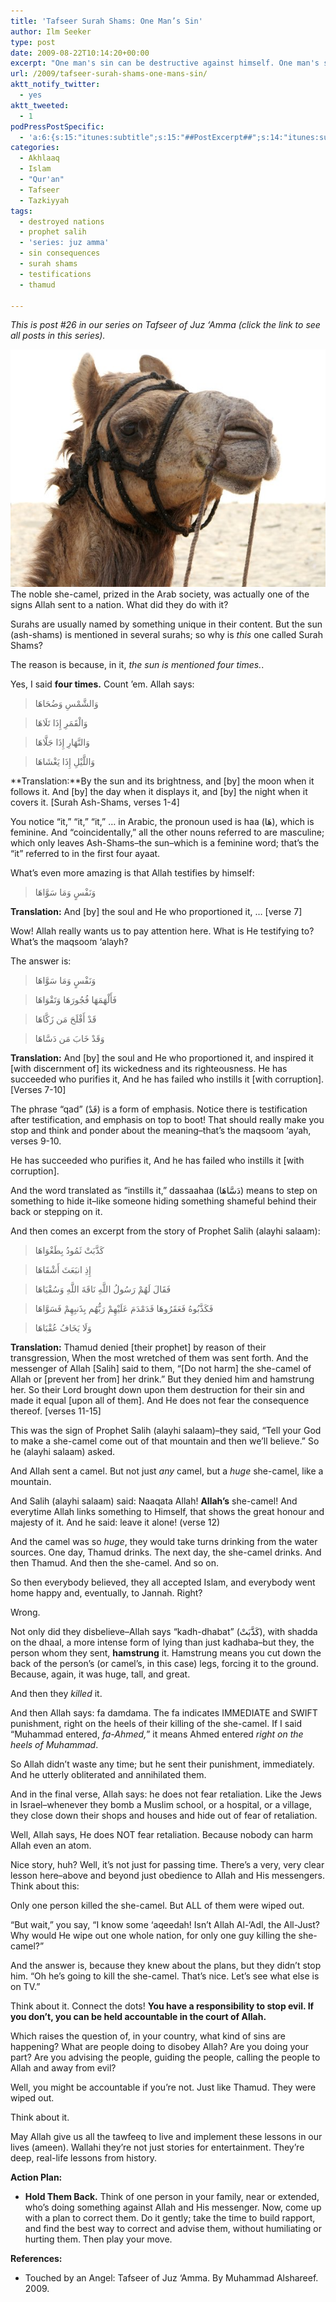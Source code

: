 ```yaml
---
title: 'Tafseer Surah Shams: One Man’s Sin'
author: Ilm Seeker
type: post
date: 2009-08-22T10:14:20+00:00
excerpt: "One man's sin can be destructive against himself. One man's sin can destroy a nation. You probably know the story in the Qur'an--you probably hear and recite the surah often enough. But what is this sin that one man committed, that destroyed his nation? And how is it that YOU can fall into (or avoid) this?"
url: /2009/tafseer-surah-shams-one-mans-sin/
aktt_notify_twitter:
  - yes
aktt_tweeted:
  - 1
podPressPostSpecific:
  - 'a:6:{s:15:"itunes:subtitle";s:15:"##PostExcerpt##";s:14:"itunes:summary";s:15:"##PostExcerpt##";s:15:"itunes:keywords";s:17:"##WordPressCats##";s:13:"itunes:author";s:10:"##Global##";s:15:"itunes:explicit";s:2:"No";s:12:"itunes:block";s:2:"No";}'
categories:
  - Akhlaaq
  - Islam
  - "Qur'an"
  - Tafseer
  - Tazkiyyah
tags:
  - destroyed nations
  - prophet salih
  - 'series: juz amma'
  - sin consequences
  - surah shams
  - testifications
  - thamud

---
```

_This is post #26 in our series on Tafseer of Juz &#8216;Amma (click the link to see all posts in this series)._

<img src="/wp-content/uploads/camel.jpg" alt="camel" title="camel" class="alignnone size-full wp-image-1335" />

<div class="imageCaption">
  The noble she-camel, prized in the Arab society, was actually one of the signs Allah sent to a nation. What did they do with it?
</div>

Surahs are usually named by something unique in their content. But the sun (ash-shams) is mentioned in several surahs; so why is _this_ one called Surah Shams?

The reason is because, in it, _the sun is mentioned four times._.

Yes, I said **four times.** Count &#8217;em. Allah says:

> وَالشَّمْسِ وَضُحَاهَا
  
> وَالْقَمَرِ إِذَا تَلَاهَا
  
> وَالنَّهَارِ إِذَا جَلَّاهَا
  
> وَاللَّيْلِ إِذَا يَغْشَاهَا 

**Translation:**By the sun and its brightness, and [by] the moon when it follows it. And [by] the day when it displays it, and [by] the night when it covers it. [Surah Ash-Shams, verses 1-4]

You notice &#8220;it,&#8221; &#8220;it,&#8221; &#8220;it,&#8221; &#8230; in Arabic, the pronoun used is haa (هَا), which is feminine. And &#8220;coincidentally,&#8221; all the other nouns referred to are masculine; which only leaves Ash-Shams&#8211;the sun&#8211;which is a feminine word; that&#8217;s the &#8220;it&#8221; referred to in the first four ayaat.

What&#8217;s even more amazing is that Allah testifies by himself:

> وَنَفْسٍ وَمَا سَوَّاهَا

**Translation:** And [by] the soul and He who proportioned it, &#8230; [verse 7]

Wow! Allah really wants us to pay attention here. What is He testifying to? What&#8217;s the maqsoom &#8216;alayh?

The answer is:

> وَنَفْسٍ وَمَا سَوَّاهَا
  
> فَأَلْهَمَهَا فُجُورَهَا وَتَقْوَاهَا
  
> قَدْ أَفْلَحَ مَن زَكَّاهَا
  
> وَقَدْ خَابَ مَن دَسَّاهَا 

**Translation:** And [by] the soul and He who proportioned it, and inspired it [with discernment of] its wickedness and its righteousness. He has succeeded who purifies it, And he has failed who instills it [with corruption]. [Verses 7-10]

The phrase &#8220;qad&#8221; (قَدْ) is a form of emphasis. Notice there is testification after testification, and emphasis on top to boot! That should really make you stop and think and ponder about the meaning&#8211;that&#8217;s the maqsoom &#8216;ayah, verses 9-10.

He has succeeded who purifies it, And he has failed who instills it [with corruption].

And the word translated as &#8220;instills it,&#8221; dassaahaa (دَسَّاهَا) means to step on something to hide it&#8211;like someone hiding something shameful behind their back or stepping on it.

And then comes an excerpt from the story of Prophet Salih (alayhi salaam):

> كَذَّبَتْ ثَمُودُ بِطَغْوَاهَا
  
> إِذِ انبَعَثَ أَشْقَاهَا
  
> فَقَالَ لَهُمْ رَسُولُ اللَّهِ نَاقَةَ اللَّهِ وَسُقْيَاهَا
  
> فَكَذَّبُوهُ فَعَقَرُوهَا فَدَمْدَمَ عَلَيْهِمْ رَبُّهُم بِذَنبِهِمْ فَسَوَّاهَا
  
> وَلَا يَخَافُ عُقْبَاهَا 

**Translation:** Thamud denied [their prophet] by reason of their transgression, When the most wretched of them was sent forth. And the messenger of Allah [Salih] said to them, &#8220;[Do not harm] the she-camel of Allah or [prevent her from] her drink.&#8221; But they denied him and hamstrung her. So their Lord brought down upon them destruction for their sin and made it equal [upon all of them]. And He does not fear the consequence thereof. [verses 11-15]

This was the sign of Prophet Salih (alayhi salaam)&#8211;they said, &#8220;Tell your God to make a she-camel come out of that mountain and then we&#8217;ll believe.&#8221; So he (alayhi salaam) asked.

And Allah sent a camel. But not just _any_ camel, but a _huge_ she-camel, like a mountain.

And Salih (alayhi salaam) said: Naaqata Allah! **Allah&#8217;s** she-camel! And everytime Allah links something to Himself, that shows the great honour and majesty of it. And he said: leave it alone! (verse 12)

And the camel was so _huge_, they would take turns drinking from the water sources. One day, Thamud drinks. The next day, the she-camel drinks. And then Thamud. And then the she-camel. And so on.

So then everybody believed, they all accepted Islam, and everybody went home happy and, eventually, to Jannah. Right?

Wrong.

Not only did they disbelieve&#8211;Allah says &#8220;kadh-dhabat&#8221; (كَذَّبَتْ), with shadda on the dhaal, a more intense form of lying than just kadhaba&#8211;but they, the person whom they sent, **hamstrung** it. Hamstrung means you cut down the back of the person&#8217;s (or camel&#8217;s, in this case) legs, forcing it to the ground. Because, again, it was huge, tall, and great.

And then they _killed_ it.

And then Allah says: fa damdama. The fa indicates IMMEDIATE and SWIFT punishment, right on the heels of their killing of the she-camel. If I said &#8220;Muhammad entered, _fa-Ahmed,_&#8221; it means Ahmed entered _right on the heels of Muhammad_.

So Allah didn&#8217;t waste any time; but he sent their punishment, immediately. And he utterly obliterated and annihilated them.

And in the final verse, Allah says: he does not fear retaliation. Like the Jews in Israel&#8211;whenever they bomb a Muslim school, or a hospital, or a village, they close down their shops and houses and hide out of fear of retaliation.

Well, Allah says, He does NOT fear retaliation. Because nobody can harm Allah even an atom.

Nice story, huh? Well, it&#8217;s not just for passing time. There&#8217;s a very, very clear lesson here&#8211;above and beyond just obedience to Allah and His messengers. Think about this:

<span class="gem">Only one person killed the she-camel. But ALL of them were wiped out.</span>

&#8220;But wait,&#8221; you say, &#8220;I know some &#8216;aqeedah! Isn&#8217;t Allah Al-&#8216;Adl, the All-Just? Why would He wipe out one whole nation, for only one guy killing the she-camel?&#8221;

And the answer is, <span>because they knew about the plans, but they didn&#8217;t stop him.</span> &#8220;Oh he&#8217;s going to kill the she-camel. That&#8217;s nice. Let&#8217;s see what else is on TV.&#8221;

Think about it. Connect the dots! **You have a responsibility to stop evil. If you don&#8217;t, you can be held accountable in the court of Allah.**

Which raises the question of, in your country, what kind of sins are happening? What are people doing to disobey Allah? Are you doing your part? Are you advising the people, guiding the people, calling the people to Allah and away from evil?

Well, you might be accountable if you&#8217;re not. Just like Thamud. They were wiped out.

Think about it.

May Allah give us all the tawfeeq to live and implement these lessons in our lives (ameen). Wallahi they&#8217;re not just stories for entertainment. They&#8217;re deep, real-life lessons from history.

**Action Plan:**

  * **Hold Them Back.** Think of one person in your family, near or extended, who&#8217;s doing something against Allah and His messenger. Now, come up with a plan to correct them. Do it gently; take the time to build rapport, and find the best way to correct and advise them, without humiliating or hurting them. Then play your move.

**References:**

  * Touched by an Angel: Tafseer of Juz ‘Amma. By Muhammad Alshareef. 2009.